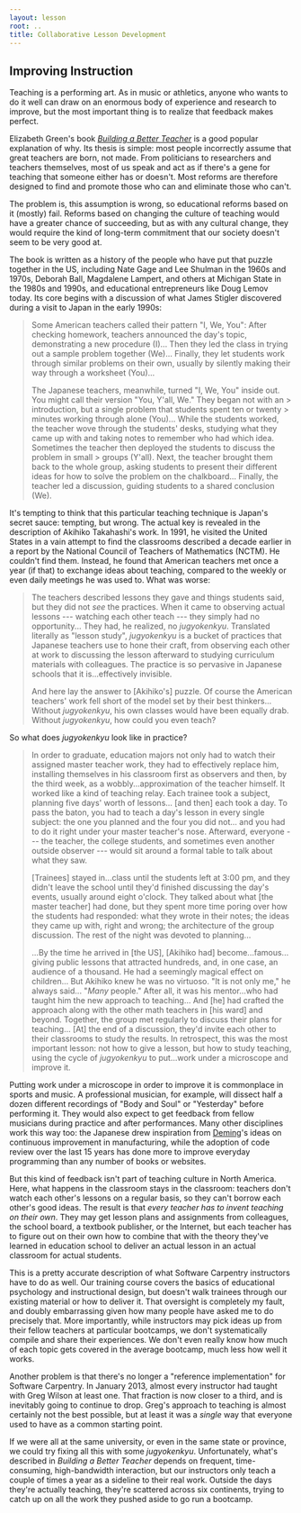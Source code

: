 ```yaml
---
layout: lesson
root: ..
title: Collaborative Lesson Development
---
```

## Improving Instruction

Teaching is a performing art.
As in music or athletics,
anyone who wants to do it well can draw on an enormous body of experience and research to improve,
but the most important thing is to realize that feedback makes perfect.

Elizabeth Green's book
*[Building a Better Teacher](http://www.amazon.com/Building-Better-Teacher-Teaching-Everyone/dp/0393081591/)*
is a good popular explanation of why.
Its thesis is simple:
most people incorrectly assume that great teachers are born, not made.
From politicians to researchers and teachers themselves,
most of us speak and act as if there's a gene for teaching that someone either has or doesn't.
Most reforms are therefore designed to find and promote those who can and eliminate those who can't.

The problem is,
this assumption is wrong,
so educational reforms based on it (mostly) fail.
Reforms based on changing the culture of teaching would have a greater chance of succeeding,
but as with any cultural change,
they would require the kind of long-term commitment that our society doesn't seem to be very good at.

The book is written as a history of the people who have put that puzzle together in the US,
including Nate Gage and Lee Shulman in the 1960s and 1970s,
Deborah Ball, Magdalene Lampert, and others at Michigan State in the 1980s and 1990s,
and educational entrepreneurs like Doug Lemov today.
Its core begins with a discussion of what James Stigler discovered during a visit to Japan in the early 1990s:

> Some American teachers called their pattern "I, We, You":
> After checking homework,
> teachers announced the day's topic,
> demonstrating a new procedure (I)...
> Then they led the class in trying out a sample problem together (We)...
> Finally, they let students work through similar problems on their own,
> usually by silently making their way through a worksheet (You)...
>
> The Japanese teachers, meanwhile, turned "I, We, You" inside out.
> You might call their version "You, Y'all, We."
> They began not with an > introduction,
> but a single problem that students spent ten or twenty > minutes working through alone (You)...
> While the students worked,
> the teacher wove through the students' desks,
> studying what they came up with and taking notes to remember who had which idea.
> Sometimes the teacher then deployed the students to discuss the problem in small > groups (Y'all).
> Next, the teacher brought them back to the whole group,
> asking students to present their different ideas for how to solve the problem on the chalkboard...
> Finally, the teacher led a discussion,
> guiding students to a shared conclusion (We).

It's tempting to think that this particular teaching technique is Japan's secret sauce:
tempting, but wrong.
The actual key is revealed in the description of Akihiko Takahashi's work.
In 1991,
he visited the United States in a vain attempt to find the classrooms described a decade earlier
in a report by the National Council of Teachers of Mathematics (NCTM).
He couldn't find them.
Instead, he found that American teachers met once a year (if that) to exchange ideas about teaching,
compared to the weekly or even daily meetings he was used to.
What was worse:

> The teachers described lessons they gave and things students said,
> but they did not *see* the practices.
> When it came to observing actual lessons --- watching each other teach ---
> they simply had no opportunity...
> They had, he realized, no *jugyokenkyu*.
> Translated literally as "lesson study",
> *jugyokenkyu* is a bucket of practices that Japanese teachers use to hone their craft,
> from observing each other at work to discussing the lesson afterward
> to studying curriculum materials with colleagues.
> The practice is so pervasive in Japanese schools that it is...effectively invisible.
>
> And here lay the answer to [Akihiko's] puzzle.
> Of course the American teachers' work fell short of the model set by their best thinkers...
> Without *jugyokenkyu*, his own classes would have been equally drab.
> Without *jugyokenkyu*, how could you even teach?

So what does *jugyokenkyu* look like in practice?

> In order to graduate,
> education majors not only had to watch their assigned master teacher work,
> they had to effectively replace him,
> installing themselves in his classroom first as observers and then,
> by the third week, as a wobbly...approximation of the teacher himself.
> It worked like a kind of teaching relay.
> Each trainee took a subject,
> planning five days' worth of lessons... [and then] each took a day.
> To pass the baton,
> you had to teach a day's lesson in every single subject:
> the one you planned and the four you did not...
> and you had to do it right under your master teacher's nose.
> Afterward,
> everyone --- the teacher, the college students, and sometimes even another outside observer ---
> would sit around a formal table to talk about what they saw.
>
> [Trainees] stayed in...class until the students left at 3:00 pm,
> and they didn't leave the school until they'd finished discussing the day's events,
> usually around eight o'clock.
> They talked about what [the master teacher] had done,
> but they spent more time poring over how the students had responded:
> what they wrote in their notes;
> the ideas they came up with, right and wrong;
> the architecture of the group discussion.
> The rest of the night was devoted to planning...
>
> ...By the time he arrived in [the US],
> [Akihiko had] become...famous...
> giving public lessons that attracted hundreds,
> and, in one case, an audience of a thousand.
> He had a seemingly magical effect on children...
> But Akihiko knew he was no virtuoso.
> "It is not only me," he always said...
> "*Many* people."
> After all, it was his mentor...who had taught him the new approach to teaching...
> And [he] had crafted the approach along with the other math teachers
> in [his ward] and beyond.
> Together, the group met regularly to discuss their plans for teaching...
> [At] the end of a discussion,
> they'd invite each other to their classrooms to study the results.
> In retrospect,
> this was the most important lesson:
> not how to give a lesson, but how to study teaching,
> using the cycle of *jugyokenkyu* to put...work under a microscope and improve it.

Putting work under a microscope in order to improve it is commonplace in sports and music.
A professional musician, for example,
will dissect half a dozen different recordings of "Body and Soul" or "Yesterday" before performing it.
They would also expect to get feedback from fellow musicians during practice and after performances.
Many other disciplines work this way too:
the Japanese drew inspiration from [Deming](https://en.wikipedia.org/wiki/W._Edwards_Deming)'s ideas
on continuous improvement in manufacturing,
while the adoption of code review over the last 15 years
has done more to improve everyday programming than any number of books or websites.

But this kind of feedback isn't part of teaching culture in North America.
Here, what happens in the classroom stays in the classroom:
teachers don't watch each other's lessons on a regular basis,
so they can't borrow each other's good ideas.
The result is that *every teacher has to invent teaching on their own*.
They may get lesson plans and assignments from colleagues,
the school board,
a textbook publisher,
or the Internet,
but each teacher has to figure out on their own how to combine that with
the theory they've learned in education school
to deliver an actual lesson in an actual classroom for actual students.

This is a pretty accurate description of what Software Carpentry instructors have to do as well.
Our training course covers the basics of educational psychology and instructional design,
but doesn't walk trainees through our existing material or how to deliver it.
That oversight is completely my fault,
and doubly embarrassing given how many people have asked me to do precisely that.
More importantly,
while instructors may pick ideas up from their fellow teachers at particular bootcamps,
we don't systematically compile and share their experiences.
We don't even really know how much of each topic gets covered in the average bootcamp,
much less how well it works.

Another problem is that there's no longer a "reference implementation" for Software Carpentry.
In January 2013, almost every instructor had taught with Greg Wilson at least one.
That fraction is now closer to a third,
and is inevitably going to continue to drop.
Greg's approach to teaching is almost certainly not the best possible,
but at least it was a *single* way that everyone used to have
as a common starting point.

If we were all at the same university,
or even in the same state or province,
we could try fixing all this with some *jugyokenkyu*.
Unfortunately,
what's described in *Building a Better Teacher* depends on
frequent, time-consuming, high-bandwidth interaction,
but our instructors only teach a couple of times a year as a sideline to their real work.
Outside the days they're actually teaching,
they're scattered across six continents,
trying to catch up on all the work they pushed aside to go run a bootcamp.
